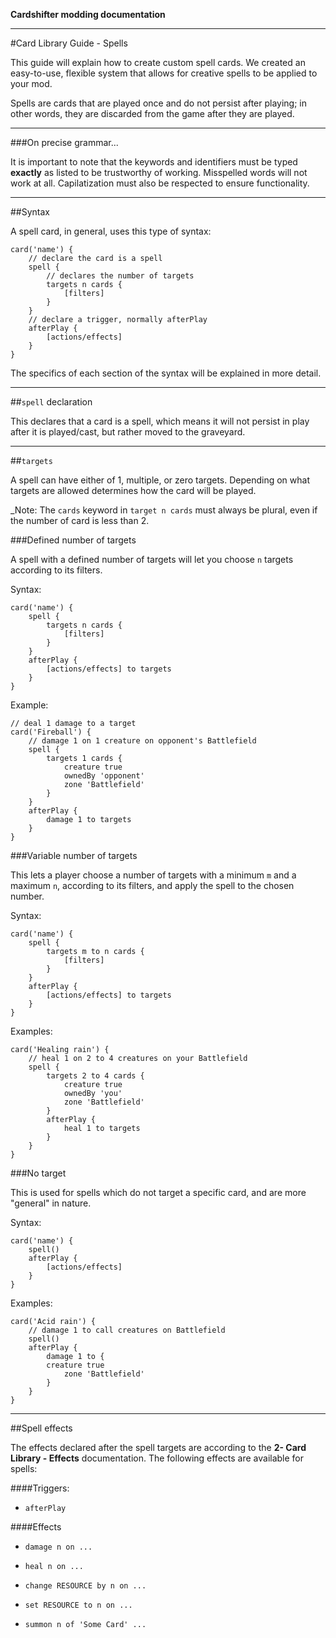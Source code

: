 **Cardshifter modding documentation**

---

#Card Library Guide - Spells

This guide will explain how to create custom spell cards. We created an easy-to-use, flexible system that allows for creative spells to be applied to your mod. 

Spells are cards that are played once and do not persist after playing; in other words, they are discarded from the game after they are played. 

---

###On precise grammar...

It is important to note that the keywords and identifiers must be typed **exactly** as listed to be trustworthy of working. Misspelled words will not work at all. Capilatization must also be respected to ensure functionality.

---

##Syntax

A spell card, in general, uses this type of syntax:

    card('name') {
        // declare the card is a spell
        spell {
            // declares the number of targets
            targets n cards {
                [filters]
            }
        }
        // declare a trigger, normally afterPlay
        afterPlay {
            [actions/effects]
        }
    }
    
The specifics of each section of the syntax will be explained in more detail.

---

##`spell` declaration

This declares that a card is a spell, which means it will not persist in play after it is played/cast, but rather moved to the graveyard. 

---

##`targets`

A spell can have either of 1, multiple, or zero targets. Depending on what targets are allowed determines how the card will be played. 

_Note: The `cards` keyword in `target n cards` must always be plural, even if the number of card is less than 2.

###Defined number of targets

A spell with a defined number of targets will let you choose `n` targets according to its filters.

Syntax:

    card('name') {
        spell {
            targets n cards {
                [filters]
            }
        }
        afterPlay {
            [actions/effects] to targets
        }
    }
    
Example: 

    // deal 1 damage to a target
    card('Fireball') {
        // damage 1 on 1 creature on opponent's Battlefield
        spell {
            targets 1 cards {
                creature true
                ownedBy 'opponent'
                zone 'Battlefield'
            }
        }
        afterPlay {
            damage 1 to targets
        }
    }
    
###Variable number of targets

This lets a player choose a number of targets with a minimum `m` and a maximum `n`, according to its filters, and apply the spell to the chosen number.

Syntax:

    card('name') {
        spell {
            targets m to n cards {
                [filters]
            }
        }
        afterPlay {
            [actions/effects] to targets
        }
    }

Examples:

    card('Healing rain') {
        // heal 1 on 2 to 4 creatures on your Battlefield
        spell {
            targets 2 to 4 cards {
                creature true
                ownedBy 'you'
                zone 'Battlefield'
            }
            afterPlay {
                heal 1 to targets
            }
        }
    }
    
###No target

This is used for spells which do not target a specific card, and are more "general" in nature.

Syntax:

    card('name') {
        spell()
        afterPlay {
            [actions/effects]
        }
    }

Examples:

    card('Acid rain') {
        // damage 1 to call creatures on Battlefield
        spell()
        afterPlay {
            damage 1 to {
            creature true
                zone 'Battlefield'
            }
        }
    }
    
---

##Spell effects

The effects declared after the spell targets are according to the **2- Card Library - Effects** documentation. The following effects are available for spells:

####Triggers:

- `afterPlay`

####Effects

- `damage n on ...`

- `heal n on ...`

- `change RESOURCE by n on ...`

- `set RESOURCE to n on ...`

- `summon n of 'Some Card' ...`